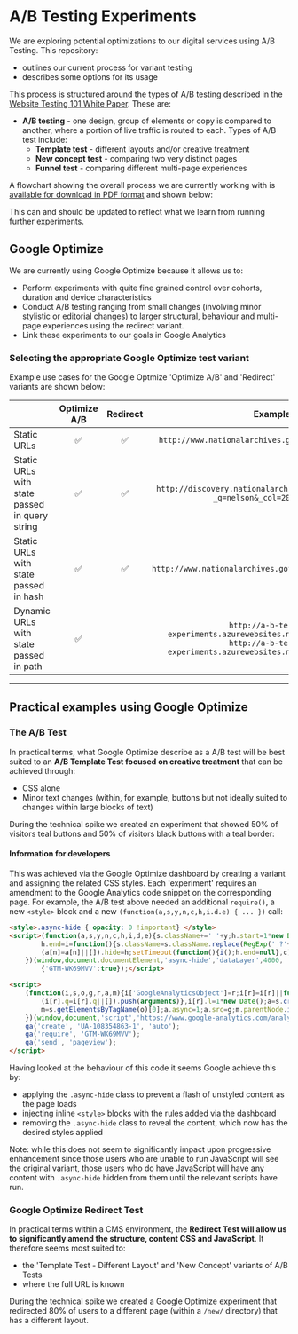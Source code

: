 # A/B Testing Experiments

We are exploring potential optimizations to our digital services using A/B Testing. This repository:
 
* outlines our current process for variant testing
* describes some options for its usage

This process is structured around the types of A/B testing described in the [Website Testing 101 White Paper](https://cdn.webtrends.com/files/resources/Whitepaper-WebsiteTesting101-Webtrends-2015.pdf). These are:

* **A/B testing** - one design, group of elements or copy is compared to another, where a portion of live traffic is routed to each. Types of A/B test include:
    * **Template test** - different layouts and/or creative treatment 
    * **New concept test** - comparing two very distinct pages
    * **Funnel test** - comparing different multi-page experiences


A flowchart showing the overall process we are currently working with is [available for download in PDF format](testing-process.pdf) and shown below: 

This can and should be updated to reflect what we learn from running further experiments.

## Google Optimize

We are currently using Google Optimize because it allows us to:

* Perform experiments with quite fine grained control over cohorts, duration and device characteristics
* Conduct A/B testing ranging from small changes (involving minor stylistic or editorial changes) to larger structural, behaviour and multi-page experiences using the redirect variant.
* Link these experiments to our goals in Google Analytics


### Selecting the appropriate Google Optimize test variant

Example use cases for the Google Optmize 'Optimize A/B' and 'Redirect' variants are shown below:

|                                               | Optimize A/B       | Redirect           | Example                                                                         |
| --------------------------------------------- |:-------------:     | :--------:         |:------------------:                                                             |
| Static URLs                                   | :white_check_mark: | :white_check_mark: | `http://www.nationalarchives.gov.uk/about/visit-us/`                            |
| Static URLs with state passed in query string | :white_check_mark: | :white_check_mark: | `http://discovery.nationalarchives.gov.uk/results/r?_q=nelson&_col=200&_hb=tna` |
| Static URLs with state passed in hash         | :white_check_mark: | :white_check_mark: | `http://www.nationalarchives.gov.uk/webarchive/atoz/#t`                         |
| Dynamic URLs with state passed in path        | :white_check_mark: |                    | `http://a-b-testing-experiments.azurewebsites.net/details/C4462857 http://a-b-testing-experiments.azurewebsites.net/details/D8206854` |

-------


## Practical examples using Google Optimize

### The A/B Test

In practical terms, what Google Optimize describe as a A/B test will be best suited to an **A/B Template Test focused on creative treatment** that can be achieved through: 

* CSS alone
* Minor text changes (within, for example, buttons but not ideally suited to changes within large blocks of text)

During the technical spike we created an experiment that showed 50% of visitors teal buttons and 50% of visitors black buttons with a teal border:

#### Information for developers

This was achieved via the Google Optimize dashboard by creating a variant and assigning the related CSS styles. Each 'experiment' requires an amendment to the Google Analytics code snippet on the corresponding page. For example, the A/B test above needed an additional `require()`, a new `<style>` block and a new `(function(a,s,y,n,c,h,i.d.e) { ... })` call: 

```html
<style>.async-hide { opacity: 0 !important} </style>
<script>(function(a,s,y,n,c,h,i,d,e){s.className+=' '+y;h.start=1*new Date;
        h.end=i=function(){s.className=s.className.replace(RegExp(' ?'+y),'')};
        (a[n]=a[n]||[]).hide=h;setTimeout(function(){i();h.end=null},c);h.timeout=c;
    })(window,document.documentElement,'async-hide','dataLayer',4000,
        {'GTM-WK69MVV':true});</script>

<script>
    (function(i,s,o,g,r,a,m){i['GoogleAnalyticsObject']=r;i[r]=i[r]||function(){
        (i[r].q=i[r].q||[]).push(arguments)},i[r].l=1*new Date();a=s.createElement(o),
        m=s.getElementsByTagName(o)[0];a.async=1;a.src=g;m.parentNode.insertBefore(a,m)
    })(window,document,'script','https://www.google-analytics.com/analytics.js','ga');
    ga('create', 'UA-108354863-1', 'auto');
    ga('require', 'GTM-WK69MVV');
    ga('send', 'pageview');
</script>
```

Having looked at the behaviour of this code it seems Google achieve this by:

* applying the `.async-hide` class to prevent a flash of unstyled content as the page loads
* injecting inline `<style>` blocks with the rules added via the dashboard
* removing the `.async-hide` class to reveal the content, which now has the desired styles applied

Note: while this does not seem to significantly impact upon progressive enhancement since those users who are unable to run JavaScript will see the original variant, those users who do have JavaScript will have any content with `.async-hide` hidden from them until the relevant scripts have run. 

### Google Optimize Redirect Test

In practical terms within a CMS environment, the **Redirect Test will allow us to significantly amend the structure, content CSS and JavaScript**. It therefore seems most suited to:
 
* the 'Template Test - Different Layout' and 'New Concept' variants of A/B Tests
* where the full URL is known

During the technical spike we created a Google Optimize experiment that redirected 80% of users to a different page (within a `/new/` directory) that has a different layout.

